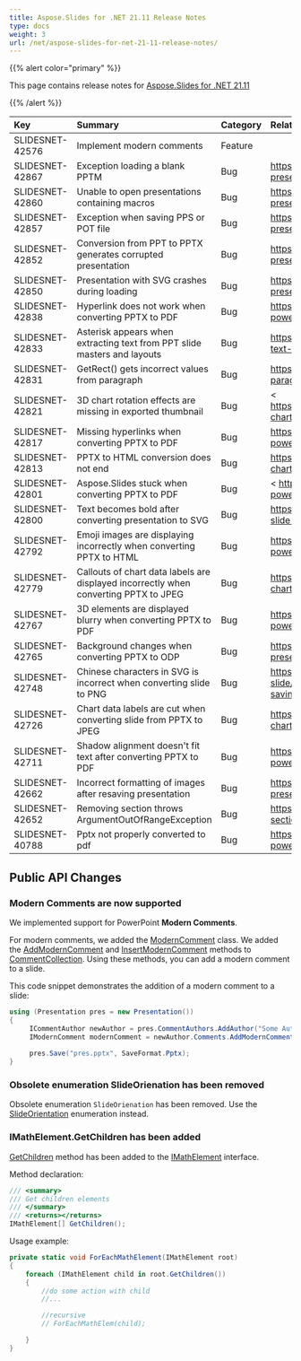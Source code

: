 ```yaml
---
title: Aspose.Slides for .NET 21.11 Release Notes
type: docs
weight: 3
url: /net/aspose-slides-for-net-21-11-release-notes/
---
```


{{% alert color="primary" %}} 

This page contains release notes for [Aspose.Slides for .NET 21.11](https://www.nuget.org/packages/Aspose.Slides.NET/)

{{% /alert %}} 

|**Key**|**Summary**|**Category**|**Related Documentation**|
| :- | :- | :- | :- |
|SLIDESNET-42576|Implement modern comments|Feature|
|SLIDESNET-42867|Exception loading a blank PPTM|Bug|<https://docs.aspose.com/slides/net/open-presentation/>
|SLIDESNET-42860|Unable to open presentations containing macros|Bug|<https://docs.aspose.com/slides/net/open-presentation/>
|SLIDESNET-42857|Exception when saving PPS or POT file |Bug|<https://docs.aspose.com/slides/net/convert-presentation/>
|SLIDESNET-42852|Conversion from PPT to PPTX generates corrupted presentation|Bug|<https://docs.aspose.com/slides/net/convert-presentation/>
|SLIDESNET-42850|Presentation with SVG crashes during loading|Bug|<https://docs.aspose.com/slides/net/open-presentation/>
|SLIDESNET-42838|Hyperlink does not work when converting PPTX to PDF|Bug|<https://docs.aspose.com/slides/net/convert-powerpoint-ppt-and-pptx-to-pdf/>
|SLIDESNET-42833|Asterisk appears when extracting text from PPT slide masters and layouts|Bug|<https://docs.aspose.com/slides/net/extract-text-from-presentation/>
|SLIDESNET-42831|GetRect() gets incorrect values from paragraph|Bug|<https://docs.aspose.com/slides/net/manage-paragraph/>
|SLIDESNET-42821|3D chart rotation effects are missing in exported thumbnail|Bug|< https://docs.aspose.com/slides/net/powerpoint-charts/>
|SLIDESNET-42817|Missing hyperlinks when converting PPTX to PDF|Bug|<https://docs.aspose.com/slides/net/convert-powerpoint-ppt-and-pptx-to-pdf/>
|SLIDESNET-42813|PPTX to HTML conversion does not end|Bug|<https://docs.aspose.com/slides/net/export-chart/>
|SLIDESNET-42801|Aspose.Slides stuck when converting PPTX to PDF|Bug|< https://docs.aspose.com/slides/net/convert-powerpoint-to-pdf/>
|SLIDESNET-42800|Text becomes bold after converting presentation to SVG|Bug|<https://docs.aspose.com/slides/net/render-a-slide-as-an-svg-image/>
|SLIDESNET-42792|Emoji images are displaying incorrectly when converting PPTX to HTML|Bug|<https://docs.aspose.com/slides/net/convert-powerpoint-to-html/>
|SLIDESNET-42779|Callouts of chart data labels are displayed incorrectly when converting PPTX to JPEG|Bug|<https://docs.aspose.com/slides/net/export-chart/>
|SLIDESNET-42767|3D elements are displayed blurry when converting PPTX to PDF|Bug|<https://docs.aspose.com/slides/net/convert-powerpoint-to-pdf/>
|SLIDESNET-42765|Background changes when converting PPTX to ODP|Bug|<https://docs.aspose.com/slides/net/save-presentation/>
|SLIDESNET-42748|Chinese characters in SVG is incorrect when converting slide to PNG|Bug|<https://docs.aspose.com/slides/net/convert-slide/#converting-slides-to-bitmap-and-saving-the-images-in-png>
|SLIDESNET-42726|Chart data labels are cut when converting slide from PPTX to JPEG|Bug|<https://docs.aspose.com/slides/net/export-chart/>
|SLIDESNET-42711|Shadow alignment doesn't fit text after converting PPTX to PDF|Bug|<https://docs.aspose.com/slides/net/convert-powerpoint-to-pdf/>
|SLIDESNET-42662|Incorrect formatting of images after resaving presentation|Bug|<https://docs.aspose.com/slides/net/save-presentation/>
|SLIDESNET-42652|Removing section throws ArgumentOutOfRangeException|Bug|<https://docs.aspose.com/slides/net/slide-section/>
|SLIDESNET-40788|Pptx not properly converted to pdf|Bug|<https://docs.aspose.com/slides/net/convert-powerpoint-ppt-and-pptx-to-pdf/>

## Public API Changes ##

### Modern Comments are now supported ###

We implemented support for PowerPoint **Modern Comments**.

For modern comments, we added the [ModernComment](https://apireference.aspose.com/slides/net/aspose.slides/moderncomment) class. We added the [AddModernComment](https://apireference.aspose.com/slides/net/aspose.slides/commentcollection/methods/addmoderncomment) and [InsertModernComment](https://apireference.aspose.com/slides/net/aspose.slides/commentcollection/methods/insertmoderncomment) methods to [CommentCollection](https://apireference.aspose.com/slides/net/aspose.slides/commentcollection). Using these methods, you can add a modern comment to a slide.

This code snippet demonstrates the addition of a modern comment to a slide:

``` csharp
using (Presentation pres = new Presentation())
{
     ICommentAuthor newAuthor = pres.CommentAuthors.AddAuthor("Some Author", "SA");
     IModernComment modernComment = newAuthor.Comments.AddModernComment("This is a modern comment", pres.Slides[0], null, new PointF(100, 100), DateTime.Now);
 
     pres.Save("pres.pptx", SaveFormat.Pptx);
}
```

### Obsolete enumeration SlideOrienation has been removed ###

Obsolete enumeration `SlideOrienation` has been removed. Use the [SlideOrientation](https://apireference.aspose.com/slides/net/aspose.slides/slideorientation) enumeration instead.

### IMathElement.GetChildren has been added ###

[GetChildren](https://apireference.aspose.com/slides/net/aspose.slides.mathtext/imathelement/methods/getchildren) method has been added to the [IMathElement](https://apireference.aspose.com/slides/net/aspose.slides.mathtext/imathelement) interface.

Method declaration:

``` csharp
/// <summary>
/// Get children elements
/// </summary>
/// <returns></returns>
IMathElement[] GetChildren();
```

Usage example:

``` csharp
private static void ForEachMathElement(IMathElement root)
{
    foreach (IMathElement child in root.GetChildren())
    {
        //do some action with child
        //...

        //recursive
        // ForEachMathElem(child);

    }
}
```
